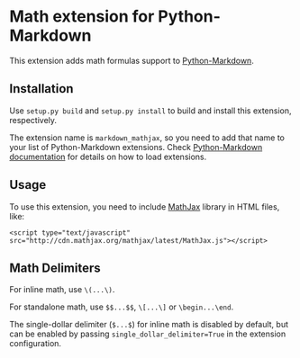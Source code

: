 Math extension for Python-Markdown
==================================

This extension adds math formulas support to [Python-Markdown].

[Python-Markdown]: https://github.com/waylan/Python-Markdown

Installation
------------

Use `setup.py build` and `setup.py install` to build and install this extension,
respectively.

The extension name is `markdown_mathjax`, so you need to add that name to your
list of Python-Markdown extensions. Check [Python-Markdown documentation] for
details on how to load extensions.

[Python-Markdown documentation]: http://pythonhosted.org/Markdown/extensions/

Usage
-----

To use this extension, you need to include [MathJax] library in HTML files, like:

    <script type="text/javascript" src="http://cdn.mathjax.org/mathjax/latest/MathJax.js"></script>

[MathJax]: http://www.mathjax.org/

Math Delimiters
---------------

For inline math, use `\(...\)`.

For standalone math, use `$$...$$`, `\[...\]` or `\begin...\end`.

The single-dollar delimiter (`$...$`) for inline math is disabled by
default, but can be enabled by passing `single_dollar_delimiter=True`
in the extension configuration.
